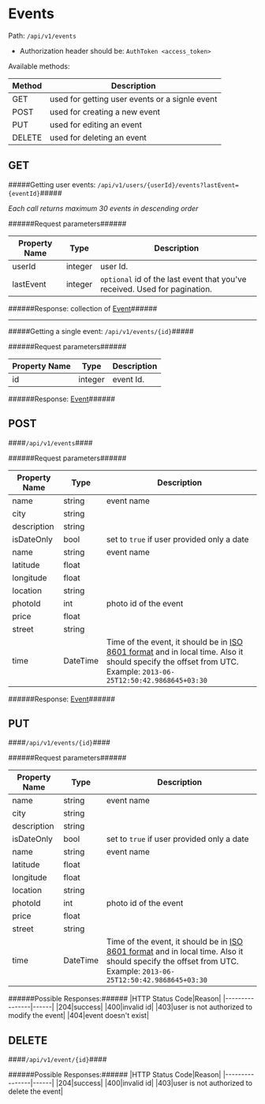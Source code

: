Events
=

Path: `/api/v1/events`  

* Authorization header should be: `AuthToken <access_token>`

Available methods:

|Method|Description|
|------|-----------|
|GET|used for getting user events or a signle event|
|POST|used for creating a new event|
|PUT|used for editing an event|
|DELETE|used for deleting an event|

GET
-
#####Getting user events: `/api/v1/users/{userId}/events?lastEvent={eventId}`#####

*Each call returns maximum 30 events in descending order*

######Request parameters######

|Property Name|Type|Description|
|-------------|----|-----------|
|userId|integer|user Id.|
|lastEvent|integer|`optional` id of the last event that you've received. Used for pagination.|


######Response: collection of [Event](https://github.com/zazzlife/api-docs/blob/master/objects/event.md)######

-----------------------

#####Getting a single event: `/api/v1/events/{id}`#####

######Request parameters######

|Property Name|Type|Description|
|-------------|----|-----------|
|id|integer|event Id.|

######Response: [Event](https://github.com/zazzlife/api-docs/blob/master/objects/event.md)######

POST
-
####`/api/v1/events`####

######Request parameters######

|Property Name|Type|Description|
|-------------|----|-----------|
|name|string|event name|
|city|string||
|description|string||
|isDateOnly|bool|set to `true` if user provided only a date|
|name|string|event name|
|latitude|float||
|longitude|float||
|location|string||
|photoId|int|photo id of the event|
|price|float||
|street|string||
|time|DateTime|Time of the event, it should be in [ISO 8601 format](http://en.wikipedia.org/wiki/ISO_8601) and in local time. Also it should specify the offset from UTC. Example: `2013-06-25T12:50:42.9868645+03:30`|

######Response: [Event](https://github.com/zazzlife/api-docs/blob/master/objects/event.md)######

PUT
-
####`/api/v1/events/{id}`####

######Request parameters######

|Property Name|Type|Description|
|-------------|----|-----------|
|name|string|event name|
|city|string||
|description|string||
|isDateOnly|bool|set to `true` if user provided only a date|
|name|string|event name|
|latitude|float||
|longitude|float||
|location|string||
|photoId|int|photo id of the event|
|price|float||
|street|string||
|time|DateTime|Time of the event, it should be in [ISO 8601 format](http://en.wikipedia.org/wiki/ISO_8601) and in local time. Also it should specify the offset from UTC. Example: `2013-06-25T12:50:42.9868645+03:30`|

######Possible Responses:######
|HTTP Status Code|Reason|
|----------------|------|
|204|success|
|400|invalid id|
|403|user is not authorized to modify the event|
|404|event doesn't exist|


DELETE
-
####`/api/v1/event/{id}`####

######Possible Responses:######
|HTTP Status Code|Reason|
|----------------|------|
|204|success|
|400|invalid id|
|403|user is not authorized to delete the event|
